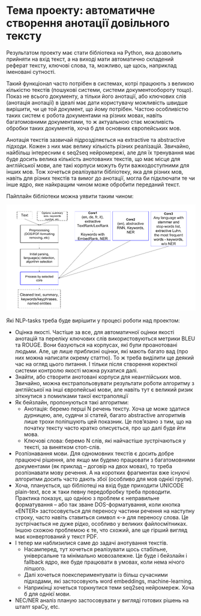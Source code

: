 # Тема проекту: автоматичне створення анотації довільного тексту

Результатом проекту має стати бібліотека на Python, яка дозволить прийняти на вхід текст, а на виході мати автоматично складений реферат тексту, ключові слова, та, можливо, ще щось, наприклад іменовані сутності.

Такий функціонал часто потрібен в системах, котрі працюють з великою кількістю текстів (пошукові системи, системи документообороту тощо). Показ не всього документу, а тільки його анотації, або ключових слів (анотація анотації) в ідеалі має дати користувачу можливість швидше вирішити, чи це той документ, що йому потрібен. Частою особливістю таких систем є робота документами на різних мовах, навіть багатомовними документами, то ж актуальною стає можливість обробки таких документів, хоча б для основних європейських мов.

Анотація текстів зазвичай підрозділяється на extractive та abstractive підходи. Кожен з них має велику кількість різних реалізацій. Звичайно, найбільш інтересним є seq2seq нейромережі, але для їх тренування має буде досить велика кількість анотованих текстів, що має місце для англійської мови, але такі корпуси можуть бути важкодоступними для інших мов. Тож хочеться реалізувати бібліотеку, яка для різних мов, навіть для різних текстів та вимог до анотації, могла би підключати те чи інше ядро, яке найкращим чином може обробити переданий текст.

Пайплайн бібліотеки можна уявити таким чином:

![Pipeline schema](pipeline.png)

Які NLP-tasks треба буде вирішити у процесі роботи над проектом:

* Оцінка якості. Частіше за все, для автоматичної оцінки якості анотацій та переліку ключових слів використовуються метрики BLEU та ROUGE. Вони базуються на корпусах, які були проанотовані людьми. Але, це лише приблизні оцінки, які мають багато вад (про них можна написати окрему статтю). То ж треба виділити ще деякий час на огляд цього питання. І тільки після створення коректної системи контролю якості можна рухатися далі.
* Знайти, або створити анотовані корпуси для неанглійських мов. Звичайно, можна екстрапольовувати результати роботи алгоритму з англійської на інші європейські мови, але навіть тут є великий ризик зіткнутися з помилками такої екстраполяції 
* Як бейзлайн, пропонуються такі алгоритми:
  *	Анотація: беремо перші N речень тексту. Хоча це може здатися дурницею, але, судячи зі статей, багато abstractive алгоритмів лише трохи поліпшують цей показник. Це пов’язано з тим, що на початку тексту часто кратко описується, про що далі буде йти мова.
  * Ключові слова: беремо N слів, які найчастіше зустрічаються у тексті, за винятком стоп-слів.
* Розпізнавання мови. Для одномовних текстів є досить добре працюючі рішення, але якщо ми будемо працювати з багатомовними документами (як приклад – договір на двох мовах), то треба розпізнавати мову речення. А на коротких фрагментах вже існуючі алгоритми досить часто дають збої (особливо для мов однієї групи).
* Хоча, планується, що бібліотеці на вхід буде приходити UNICODE plain-text, все ж таки певну передобробку треба проводити. Практика показує, що однією з проблем є неправильне форматування – або так зване DOS-форматування, коли кнопка «ENTER» застосовується для переносу частини речення на наступну строку, часто навіть ставиться символ «-» для переносу слова. Це зустрічається не дуже рідко, особливо у великих файлосмітниках. Іншою схожою проблемою є те, что схожий, але ще гірший вигляд має конвертований у текст PDF. 
* І тепер ми наблизилися саме до задачі анотування текстів. 
  * Насамперед, тут хочеться реалізувати щось стабільне, універсальне та мінімально мовозалежне. Це буде і бейзлайн і fallback ядро, яке буде працювати в умовах, коли нема нічого ліпшого.
  * Далі хочеться поекспериментувати із більш сучасними підходами, які застосовують word embeddings, machine-learning.
  * Наприкінці хочеться торкнутися теми seq2seq нейромереж. Хоча б для однієї мови.
* NEC/NER аналіз планую застосовувати у вигляді готових рішень на шталт spaCy, etc.
